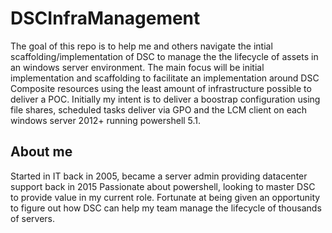 # DSCInfraManagement
The goal of this repo is to help me and others navigate the intial scaffolding/implementation of DSC to manage the the lifecycle of assets in an windows server environment.
The main focus will be initial implementation and scaffolding to facilitate an implementation around DSC Composite resources using the least amount of infrastructure possible to deliver a POC. Initially my intent is to deliver a boostrap configuration using file shares, scheduled tasks deliver via GPO and the LCM client on each windows server 2012+ running powershell 5.1.

## About me
Started in IT back in 2005, became a server admin providing datacenter support back in 2015
Passionate about powershell, looking to master DSC to provide value in my current role.
Fortunate at being given an opportunity to figure out how DSC can help my team manage the lifecycle of thousands of servers.
